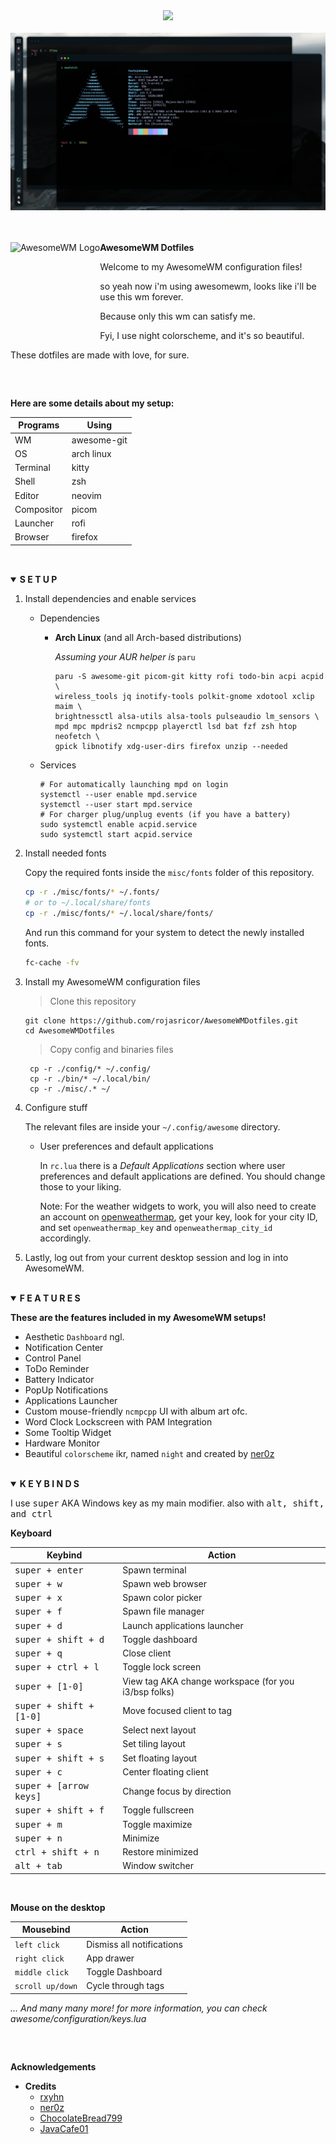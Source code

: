 <!-- Screenshot -->
<div align="center">
    <img src="https://awesomewm.org/images/awesome-logo.svg">
</div>

<br>

<div align="center">
    <img src="assets/awesome.png">
</div>

<br>
<br>

<a href="https://awesomewm.org/"><img alt="AwesomeWM Logo" height="160" align = "left" src="https://awesomewm.org/doc/api/images/AUTOGEN_wibox_logo_logo_and_name.svg"></a>
<b> AwesomeWM Dotfiles </b>

Welcome to my AwesomeWM configuration files!

so yeah now i'm using awesomewm, looks like i'll be use this wm forever.

Because only this wm can satisfy me.

Fyi, I use night colorscheme, and it's so beautiful.

These dotfiles are made with love, for sure.

<h2></h2><br>

**Here are some details about my setup:**

| Programs   | Using       |
| ---------- | ----------- |
| WM         | awesome-git |
| OS         | arch linux  |
| Terminal   | kitty       |
| Shell      | zsh         |
| Editor     | neovim      |
| Compositor | picom       |
| Launcher   | rofi        |
| Browser    | firefox     |

<h2></h2><br>

<details open>
<summary><strong>S E T U P</strong></summary>

1. Install dependencies and enable services

   - Dependencies

     - **Arch Linux** (and all Arch-based distributions)

       _Assuming your AUR helper is_ `paru`

       ```shell
       paru -S awesome-git picom-git kitty rofi todo-bin acpi acpid \
       wireless_tools jq inotify-tools polkit-gnome xdotool xclip maim \
       brightnessctl alsa-utils alsa-tools pulseaudio lm_sensors \
       mpd mpc mpdris2 ncmpcpp playerctl lsd bat fzf zsh htop neofetch \
       gpick libnotify xdg-user-dirs firefox unzip --needed
       ```

   - Services

     ```shell
     # For automatically launching mpd on login
     systemctl --user enable mpd.service
     systemctl --user start mpd.service
     # For charger plug/unplug events (if you have a battery)
     sudo systemctl enable acpid.service
     sudo systemctl start acpid.service
     ```

2. Install needed fonts

   Copy the required fonts inside the `misc/fonts` folder of this repository.

   ```sh
   cp -r ./misc/fonts/* ~/.fonts/
   # or to ~/.local/share/fonts
   cp -r ./misc/fonts/* ~/.local/share/fonts/
   ```

   And run this command for your system to detect the newly installed fonts.

   ```sh
   fc-cache -fv
   ```

3. Install my AwesomeWM configuration files

   > Clone this repository

   ```shell
   git clone https://github.com/rojasricor/AwesomeWMDotfiles.git
   cd AwesomeWMDotfiles
   ```

   > Copy config and binaries files

   ```shell
    cp -r ./config/* ~/.config/
    cp -r ./bin/* ~/.local/bin/
    cp -r ./misc/.* ~/
   ```

4. Configure stuff

   The relevant files are inside your `~/.config/awesome` directory.

   - User preferences and default applications

     In `rc.lua` there is a _Default Applications_ section where user preferences and default applications are defined.
     You should change those to your liking.

     Note: For the weather widgets to work, you will also need to create an account on [openweathermap](https://openweathermap.org), get your key, look for your city ID, and set `openweathermap_key` and `openweathermap_city_id` accordingly.

5. Lastly, log out from your current desktop session and log in into AwesomeWM.

</details>

<br>

<details open>
<summary><strong>F E A T U R E S</strong></summary>

<b>These are the features included in my AwesomeWM setups!</b>

- Aesthetic `Dashboard` ngl.
- Notification Center
- Control Panel
- ToDo Reminder
- Battery Indicator
- PopUp Notifications
- Applications Launcher
- Custom mouse-friendly `ncmpcpp` UI with album art ofc.
- Word Clock Lockscreen with PAM Integration
- Some Tooltip Widget
- Hardware Monitor
- Beautiful `colorscheme` ikr, named `night` and created by [ner0z](https://github.com/ner0z)

</details>

<br>

<details open>
<summary><strong>K E Y B I N D S</strong></summary>

I use <kbd>super</kbd> AKA Windows key as my main modifier.
also with <kbd>alt, shift, and ctrl</kbd>

**Keyboard**

| Keybind                          | Action                                               |
| -------------------------------- | ---------------------------------------------------- |
| <kbd>super + enter</kbd>         | Spawn terminal                                       |
| <kbd>super + w</kbd>             | Spawn web browser                                    |
| <kbd>super + x</kbd>             | Spawn color picker                                   |
| <kbd>super + f</kbd>             | Spawn file manager                                   |
| <kbd>super + d</kbd>             | Launch applications launcher                         |
| <kbd>super + shift + d</kbd>     | Toggle dashboard                                     |
| <kbd>super + q</kbd>             | Close client                                         |
| <kbd>super + ctrl + l</kbd>      | Toggle lock screen                                   |
| <kbd>super + [1-0]</kbd>         | View tag AKA change workspace (for you i3/bsp folks) |
| <kbd>super + shift + [1-0]</kbd> | Move focused client to tag                           |
| <kbd>super + space</kbd>         | Select next layout                                   |
| <kbd>super + s</kbd>             | Set tiling layout                                    |
| <kbd>super + shift + s</kbd>     | Set floating layout                                  |
| <kbd>super + c</kbd>             | Center floating client                               |
| <kbd>super + [arrow keys]</kbd>  | Change focus by direction                            |
| <kbd>super + shift + f</kbd>     | Toggle fullscreen                                    |
| <kbd>super + m</kbd>             | Toggle maximize                                      |
| <kbd>super + n</kbd>             | Minimize                                             |
| <kbd>ctrl + shift + n</kbd>      | Restore minimized                                    |
| <kbd>alt + tab</kbd>             | Window switcher                                      |

<br>

**Mouse on the desktop**

| Mousebind        | Action                    |
| ---------------- | ------------------------- |
| `left click`     | Dismiss all notifications |
| `right click`    | App drawer                |
| `middle click`   | Toggle Dashboard          |
| `scroll up/down` | Cycle through tags        |

_... And many many more! for more information, you can check awesome/configuration/keys.lua_

</details>

<h2></h2><br>

**Acknowledgements**

- **Credits**
  - [rxyhn](https://github.com/rxyhn)
  - [ner0z](https://github.com/ner0z)
  - [ChocolateBread799](https://github.com/ChocolateBread799)
  - [JavaCafe01](https://github.com/JavaCafe01)
